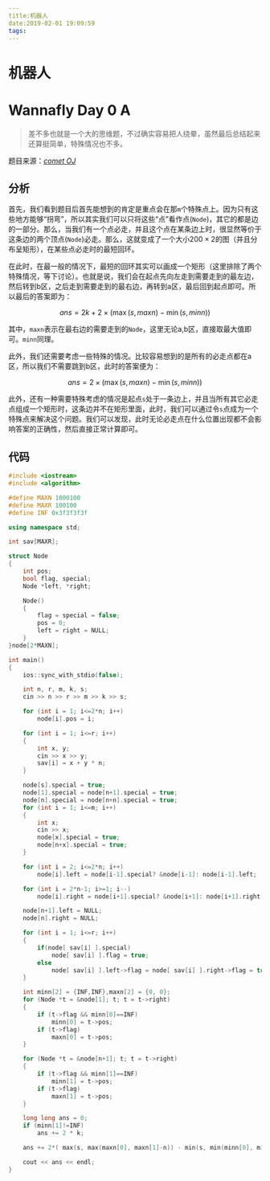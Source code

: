 ```yaml
---
title:机器人
date:2019-02-01 19:09:59
tags:
---
```


# 机器人

# Wannafly Day 0 A

> 差不多也就是一个大的思维题，不过确实容易把人绕晕，虽然最后总结起来还算挺简单，特殊情况也不多。

<!--more-->

题目来源：[_comet OJ_](https://zhixincode.com/contest/3/problem/A?problem_id=34)

## 分析

首先，我们看到题目后首先能想到的肯定是重点会在那`m`个特殊点上。因为只有这些地方能够“拐弯”，所以其实我们可以只将这些“点”看作点(`Node`)，其它的都是边的一部分。那么，当我们有一个点必走，并且这个点在某条边上时，很显然等价于这条边的两个顶点(`Node`)必走。那么，这就变成了一个大小$200 \times 2$的图（并且分布呈矩形），在某些点必走时的最短回环。

在此时，在最一般的情况下，最短的回环其实可以画成一个矩形（这里排除了两个特殊情况，等下讨论）。也就是说，我们会在起点先向左走到需要走到的最左边，然后转到b区，之后走到需要走到的最右边，再转到a区，最后回到起点即可。所以最后的答案即为：

$$ ans = 2k + 2 \times (\max(s, maxn) - \min(s, minn)) $$

其中，`maxn`表示在最右边的需要走到的`Node`，这里无论a,b区，直接取最大值即可。`minn`同理。

此外，我们还需要考虑一些特殊的情况。比较容易想到的是所有的必走点都在a区，所以我们不需要跳到b区，此时的答案便为：

$$ ans = 2 \times (\max(s, maxn) - \min(s, minn)) $$

此外，还有一种需要特殊考虑的情况是起点`s`处于一条边上，并且当所有其它必走点组成一个矩形时，这条边并不在矩形里面，此时，我们可以通过令`s`点成为一个特殊点来解决这个问题。我们可以发现，此时无论必走点在什么位置出现都不会影响答案的正确性，然后直接正常计算即可。

## 代码

```C++
#include <iostream>
#include <algorithm>

#define MAXN 1000100
#define MAXR 100100
#define INF 0x3f3f3f3f

using namespace std;

int sav[MAXR];

struct Node
{
    int pos;
    bool flag, special;
    Node *left, *right;

    Node()
    {
        flag = special = false;
        pos = 0;
        left = right = NULL;
    }
}node[2*MAXN];

int main()
{
    ios::sync_with_stdio(false);

    int n, r, m, k, s;
    cin >> n >> r >> m >> k >> s;

    for (int i = 1; i<=2*n; i++)
        node[i].pos = i;

    for (int i = 1; i<=r; i++)
    {
        int x, y;
        cin >> x >> y;
        sav[i] = x + y * n;
    }

    node[s].special = true;
    node[1].special = node[n+1].special = true;
    node[n].special = node[n+n].special = true;
    for (int i = 1; i<=m; i++)
    {
        int x;
        cin >> x;
        node[x].special = true;
        node[n+x].special = true;
    }

    for (int i = 2; i<=2*n; i++)
        node[i].left = node[i-1].special? &node[i-1]: node[i-1].left;

    for (int i = 2*n-1; i>=1; i--)
        node[i].right = node[i+1].special? &node[i+1]: node[i+1].right;

    node[n+1].left = NULL;
    node[n].right = NULL;

    for (int i = 1; i<=r; i++)
    {
        if(node[ sav[i] ].special)
            node[ sav[i] ].flag = true;
        else
            node[ sav[i] ].left->flag = node[ sav[i] ].right->flag = true;
    }

    int minn[2] = {INF,INF},maxn[2] = {0, 0};
    for (Node *t = &node[1]; t; t = t->right)
    {
        if (t->flag && minn[0]==INF)
            minn[0] = t->pos;
        if (t->flag)
            maxn[0] = t->pos;
    }

    for (Node *t = &node[n+1]; t; t = t->right)
    {
        if (t->flag && minn[1]==INF)
            minn[1] = t->pos;
        if (t->flag)
            maxn[1] = t->pos;
    }

    long long ans = 0;
    if (minn[1]!=INF)
        ans += 2 * k;

    ans += 2*( max(s, max(maxn[0], maxn[1]-n)) - min(s, min(minn[0], minn[1]-n)) );

    cout << ans << endl;
}
```
